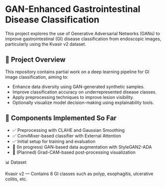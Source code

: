 # GAN-Enhanced Gastrointestinal Disease Classification

This project explores the use of Generative Adversarial Networks (GANs) to improve gastrointestinal (GI) disease classification from endoscopic images, particularly using the Kvasir v2 dataset.

## 🧠 Project Overview

This repository contains partial work on a deep learning pipeline for GI image classification, aiming to:

- Enhance data diversity using GAN-generated synthetic samples.
- Improve classification accuracy on underrepresented disease classes.
- Apply preprocessing techniques to improve lesion visibility.
- Optionally visualize model decision-making using explainability tools.

## 🧰 Components Implemented So Far

- ✅ Preprocessing with CLAHE and Gaussian Smoothing
- ✅ ConvMixer-based classifier with External Attention
- ✅ Initial setup for training and evaluation
- 🔄 (In progress) GAN-based data augmentation with StyleGAN2-ADA
- 🔄 (Planned) Grad-CAM-based post-processing visualization


📊 Dataset

Kvasir v2
 — Contains 8 GI classes such as polyp, esophagitis, ulcerative colitis, etc.
 



